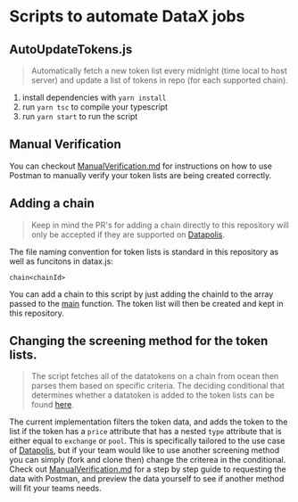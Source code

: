 # Scripts to automate DataX jobs

## AutoUpdateTokens.js

> Automatically fetch a new token list every midnight (time local to host server) and update a list of tokens in repo (for each supported chain).

1. install dependencies with `yarn install`
2. run `yarn tsc` to compile your typescript
3. run `yarn start` to run the script


## Manual Verification

You can checkout [ManualVerification.md](ManualVerification.md) for instructions on how to use Postman to manually verify your token lists are being created correctly.

## Adding a chain
>Keep in mind the PR's for adding a chain directly to this repository will only be accepted if they are supported on [Datapolis](https://www.datapolis.city/trade). 

The file naming convention for token lists is standard in this repository as well as funcitons in datax.js:

`chain<chainId>` 

You can add a chain to this script by just adding the chainId to the array passed to the [main](https://github.com/dataxfi/scripts/blob/19ac9da4995da230e9bef55d1d1c8d07f4e1b780/src/AutoUpdateTokens.ts#L201) function. The token list will then be created and kept in this repository. 

## Changing the screening method for the token lists. 

> The script fetches all of the datatokens on a chain from ocean then parses them based on specific criteria. The deciding conditional that determines whether a datatoken is added to the token lists can be found [here](https://github.com/dataxfi/scripts/blob/19ac9da4995da230e9bef55d1d1c8d07f4e1b780/src/AutoUpdateTokens.ts#L92). 

The current implementation filters the token data, and adds the token to the list if the token has a `price` attribute that has a nested `type` attribute that is either equal to `exchange` or `pool`. This is specifically tailored to the use case of [Datapolis](https://www.datapolis.city/trade), but if your team would like to use another screening method you can simply (fork and clone then) change the criterea in the conditional. Check out [ManualVerification.md](ManualVerification.md) for a step by step guide to requesting the data with Postman, and preview the data yourself to see if another method will fit your teams needs. 
